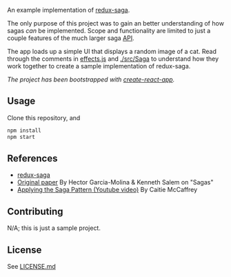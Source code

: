 An example implementation of
[redux-saga](https://github.com/redux-saga/redux-saga).

The only purpose of this project was to gain an better understanding of how
sagas _can_ be implemented. Scope and functionality are limited to just a couple
features of the much larger saga [API](https://redux-saga.js.org/docs/api/).

The app loads up a simple UI that displays a random image of a cat. Read through
the comments in [effects.js](./src/effects.js) and [./src/Saga](./Saga.js) to
understand how they work together to create a sample implementation of
redux-saga.

_The project has been bootstrapped with
[create-react-app](https://github.com/facebook/create-react-app)._

## Usage

Clone this repository, and

```bash
npm install
npm start
```

## References

- [redux-saga](https://redux-saga.js.org/)
- [Original paper](http://www.cs.cornell.edu/andru/cs711/2002fa/reading/sagas.pdf)
  By Hector Garcia-Molina & Kenneth Salem on "Sagas"
- [Applying the Saga Pattern (Youtube video)](https://www.youtube.com/watch?v=xDuwrtwYHu8)
  By Caitie McCaffrey

## Contributing

N/A; this is just a sample project.

## License

See [LICENSE.md](./LICENSE.md)
